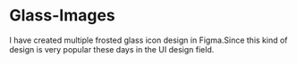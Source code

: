# Glass-Images
I have created multiple frosted glass icon design in Figma.Since this kind of design is very popular these days in the UI design field.
